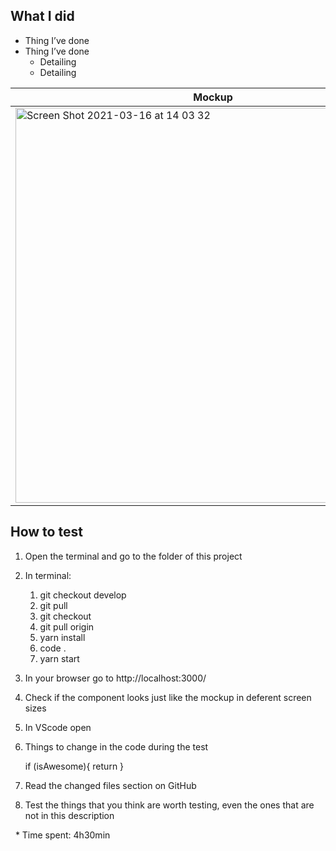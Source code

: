 ## What I did

- Thing I’ve done 
- Thing I’ve done
   - Detailing
   - Detailing

| Mockup | Real |
|--------|------|
| <img width="632" alt="Screen Shot 2021-03-16 at 14 03 32" src="https://user-images.githubusercontent.com/41218597/111349982-671f0280-8660-11eb-96d7-a4bdb35e3e52.png%22%3E" /> | <img width="632" alt="Screen Shot 2021-03-16 at 14 03 32" src="https://user-images.githubusercontent.com/41218597/111350975-705c9f00-8661-11eb-8ace-a119a41c8a4a.png%22%3E" /> |


## How to test

1. Open the terminal and go to the folder of this project

1. In terminal:
   1. git checkout develop
   1. git pull
   1. git checkout <branch name>
   1. git pull origin <branch name>
   1. yarn install
   1. code .
   1. yarn start

1. In your browser go to http://localhost:3000/

1. Check if the component looks just like the mockup in deferent screen sizes 

1. In VScode open <relative path>

1. Things to change in the code during the test
   
   if (isAwesome){
     return <Component />
   }
   


1. Read the changed files section on GitHub 

1. Test the things that you think are worth testing, even the ones that are not in this description 

&nbsp;
*
Time spent: 4h30min
